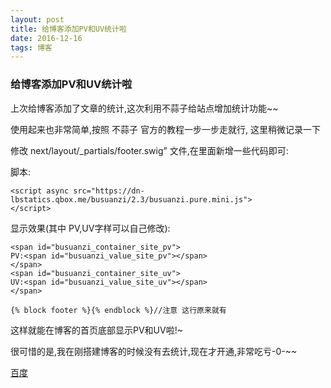 ```yaml
---
layout: post
title: 给博客添加PV和UV统计啦
date: 2016-12-16
tags: 博客
---
```

### 给博客添加PV和UV统计啦

上次给博客添加了文章的统计,这次利用不蒜子给站点增加统计功能~~

使用起来也非常简单,按照 不蒜子 官方的教程一步一步走就行, 这里稍微记录一下

修改 next/layout/_partials/footer.swig” 文件,在里面新增一些代码即可:

脚本:

```
<script async src="https://dn-lbstatics.qbox.me/busuanzi/2.3/busuanzi.pure.mini.js">
</script>
```
显示效果(其中 PV,UV字样可以自己修改):


	<span id="busuanzi_container_site_pv">
	PV:<span id="busuanzi_value_site_pv"></span>
	</span>
	<span id="busuanzi_container_site_uv">
 	UV:<span id="busuanzi_value_site_uv"></span>
	</span>

	{% block footer %}{% endblock %}//注意 这行原来就有


这样就能在博客的首页底部显示PV和UV啦!~

很可惜的是,我在刚搭建博客的时候没有去统计,现在才开通,非常吃亏-0-~~

[百度](https://wwww.baidu.com)
